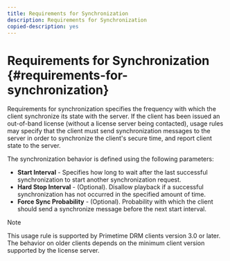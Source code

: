 ```yaml
---
title: Requirements for Synchronization
description: Requirements for Synchronization
copied-description: yes
---
```


# Requirements for Synchronization {#requirements-for-synchronization}

Requirements for synchronization specifies the frequency with which the client synchronize its state with the server. If the client has been issued an out-of-band license (without a license server being contacted), usage rules may specify that the client must send synchronization messages to the server in order to synchronize the client's secure time, and report client state to the server.

The synchronization behavior is defined using the following parameters:

* **Start Interval** - Specifies how long to wait after the last successful synchronization to start another synchronization request. 
* **Hard Stop Interval** - (Optional). Disallow playback if a successful synchronization has not occurred in the specified amount of time. 
* **Force Sync Probability** - (Optional). Probability with which the client should send a synchronize message before the next start interval.

>[!NOTE]
>
>This usage rule is supported by Primetime DRM clients version 3.0 or later. The behavior on older clients depends on the minimum client version supported by the license server.

